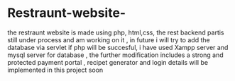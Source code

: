 # Restraunt-website-
the restraunt website is made using php, html,css, the rest backend partis still under process and am working on it , in future i will try to add the database via servlet if php will be succesful, i have used Xampp server and mysql server for database , the further modification includes a strong  and protected payment portal , recipet generator and login details will be implemented in this project soon 
